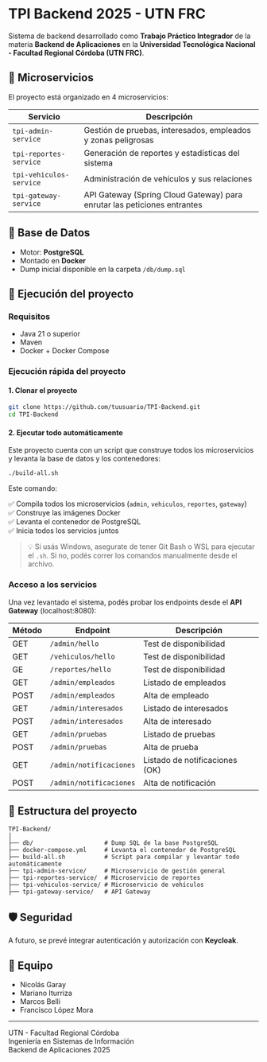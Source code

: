 # TPI Backend 2025 - UTN FRC

Sistema de backend desarrollado como **Trabajo Práctico Integrador** de la materia **Backend de Aplicaciones** en la **Universidad Tecnológica Nacional - Facultad Regional Córdoba (UTN FRC)**.

## 🧩 Microservicios

El proyecto está organizado en 4 microservicios:

| Servicio              | Descripción                                                                 |
|-----------------------|------------------------------------------------------------------------------|
| `tpi-admin-service`   | Gestión de pruebas, interesados, empleados y zonas peligrosas               |
| `tpi-reportes-service`| Generación de reportes y estadísticas del sistema                           |
| `tpi-vehiculos-service`| Administración de vehículos y sus relaciones                               |
| `tpi-gateway-service` | API Gateway (Spring Cloud Gateway) para enrutar las peticiones entrantes   |

## 🐘 Base de Datos

- Motor: **PostgreSQL**
- Montado en **Docker**
- Dump inicial disponible en la carpeta `/db/dump.sql`

## 🚀 Ejecución del proyecto

### Requisitos

- Java 21 o superior
- Maven
- Docker + Docker Compose

### Ejecución rápida del proyecto

#### 1. Clonar el proyecto

```bash
git clone https://github.com/tuusuario/TPI-Backend.git
cd TPI-Backend
```

#### 2. Ejecutar todo automáticamente

Este proyecto cuenta con un script que construye todos los microservicios y levanta la base de datos y los contenedores:

```bash
./build-all.sh
```

Este comando:

✅ Compila todos los microservicios (`admin`, `vehiculos`, `reportes`, `gateway`)  
✅ Construye las imágenes Docker  
✅ Levanta el contenedor de PostgreSQL  
✅ Inicia todos los servicios juntos

> 💡 Si usás Windows, asegurate de tener Git Bash o WSL para ejecutar el `.sh`. Si no, podés correr los comandos manualmente desde el archivo.

### Acceso a los servicios

Una vez levantado el sistema, podés probar los endpoints desde el **API Gateway** (localhost:8080):

| Método | Endpoint                | Descripción                    |
|--------|-------------------------|--------------------------------|
| GET    | `/admin/hello`          | Test de disponibilidad         |
| GET    | `/vehiculos/hello`      | Test de disponibilidad         |
| GE     | `/reportes/hello`       | Test de disponibilidad         |
| GET    | `/admin/empleados`      | Listado de empleados           |
| POST   | `/admin/empleados`      | Alta de empleado               |
| GET    | `/admin/interesados`    | Listado de interesados         |
| POST   | `/admin/interesados`    | Alta de interesado             |
| GET    | `/admin/pruebas`        | Listado de pruebas             |
| POST   | `/admin/pruebas`        | Alta de prueba                 |
| GET    | `/admin/notificaciones` | Listado de notificaciones (OK) |
| POST   | `/admin/notificaciones` | Alta de notificación           |



## 📁 Estructura del proyecto

```
TPI-Backend/
│
├── db/                    # Dump SQL de la base PostgreSQL
├── docker-compose.yml     # Levanta el contenedor de PostgreSQL
├── build-all.sh           # Script para compilar y levantar todo automáticamente
├── tpi-admin-service/     # Microservicio de gestión general
├── tpi-reportes-service/  # Microservicio de reportes
├── tpi-vehiculos-service/ # Microservicio de vehículos
├── tpi-gateway-service/   # API Gateway
```

## 🛡 Seguridad

A futuro, se prevé integrar autenticación y autorización con **Keycloak**.

## 👥 Equipo

- Nicolás Garay
- Mariano Iturriza
- Marcos Belli
- Francisco López Mora

---

UTN - Facultad Regional Córdoba  
Ingeniería en Sistemas de Información  
Backend de Aplicaciones 2025
